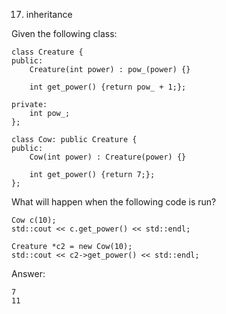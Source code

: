 17. inheritance

Given the following class:

```
class Creature {
public:
    Creature(int power) : pow_(power) {}

    int get_power() {return pow_ + 1;};

private:
    int pow_;
};

class Cow: public Creature {
public:
    Cow(int power) : Creature(power) {}

    int get_power() {return 7;};
};
```

What will happen when the following code is run?

```
Cow c(10);
std::cout << c.get_power() << std::endl;

Creature *c2 = new Cow(10);
std::cout << c2->get_power() << std::endl;
```
Answer:
```
7
11
```

